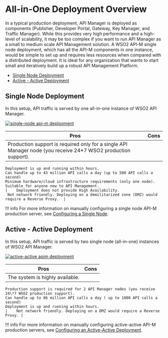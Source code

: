 # All-in-One Deployment Overview

In a typical production deployment, API Manager is deployed as components (Publisher, Developer Portal, Gateway, 
Key Manager, and Traffic Manager). While this provides very high performance and a high-level of scalability, it may be too 
complex if you want to run API Manager as a small to medium scale API Management solution. A WSO2 API-M single node 
deployment, which has all the API-M components in one instance, would be simple to set up and requires less resources
 when compared with a distributed deployment. It is ideal for any organization that wants to start small and 
 iteratively build up a robust API Management Platform.

-   [Single Node Deployment](#single-node-deployment)
-   [Active - Active Deployment](#active-active-deployment)

## Single Node Deployment

In this setup, API traffic is served by one all-in-one instance of WSO2 API Manager.

<a href="{{base_path}}/assets/img/setup-and-install/single-node-apim-deployment.png"><img src="{{base_path}}/assets/img/setup-and-install/single-node-apim-deployment.png" alt="single-node api-m deployment"></a>

| Pros                                                                                                               | Cons                                                                                             |
|--------------------------------------------------------------------------------------------------------------------|--------------------------------------------------------------------------------------------------|
|    Production support is required only for a single API Manager node (you receive 24\*7 WSO2 production support). 
    Deployment is up and running within hours.                                                                      
    Can handle up to 43 million API calls a day (up to 500 API calls a second)                                      
    Minimum hardware/cloud infrastructure requirements (only one node).                                             
    Suitable for anyone new to API Management.                                                                      |    Deployment does not provide High Availability.                                               
     Not network friendly. Deploying on a demilitarized zone (DMZ) would require a Reverse Proxy.  |

!!! info
    For more information on manually configuring a single node API-M production server, see [Configuring a Single Node]({{base_path}}/install-and-setup/deploying-wso2-api-manager/single-node/configuring-a-single-node/).


## Active - Active Deployment

In this setup, API traffic is served by two single node (all-in-one) instances of WSO2 API Manager.

<a href="{{base_path}}/assets/img/setup-and-install/active-active-apim-deployment.png"><img src="{{base_path}}/assets/img/setup-and-install/active-active-apim-deployment.png" alt="active-active apim deployment"></a>

| Pros                                                                                                    | Cons                                                                        |
|---------------------------------------------------------------------------------------------------------|-----------------------------------------------------------------------------|
|    The system is highly available.                                                                     
    Production support is required for 2 API Manager nodes (you receive 24\*7 WSO2 production support).  
    Can handle up to 86 million API calls a day ( up to 1000 API calls a second)                         
    Deployment is up and running within hours.                                                           |    Not network friendly. Deploying on a DMZ would require a Reverse Proxy. |

!!! info
    For more information on manually configuring active-active API-M production servers, see [Configuring an Active-Active Deployment]({{base_path}}/install-and-setup/deploying-wso2-api-manager/single-node/configuring-an-active-active-deployment/).
